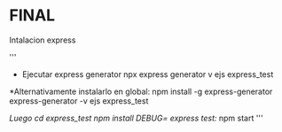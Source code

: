 # FINAL
Intalacion express

'''
* Ejecutar express generator
npx express generator v ejs express_test

*Alternativamente instalarlo en global:
npm install -g express-generator
express-generator -v ejs express_test

*Luego
  cd express_test
  npm install
  DEBUG= express test:* npm start
'''
